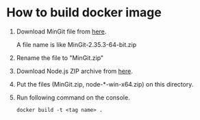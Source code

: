 # How to build docker image

1. Download MinGit file from [here](https://github.com/git-for-windows/git/releases).
    
    A file name is like MinGit-2.35.3-64-bit.zip
    
1. Rename the file to "MinGit.zip"
1. Download Node.js ZIP archive from [here](https://nodejs.org/download/release/v14.15.3/node-v14.15.3-win-x64.zip).
1. Put the files (MinGit.zip, node-*-win-x64.zip) on this directory.
1. Run following command on the console.
    
    ```
    docker build -t <tag name> .
    ```